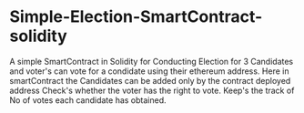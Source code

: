# Simple-Election-SmartContract-solidity
A simple SmartContract in Solidity for Conducting Election for 3 Candidates and voter's can vote for a condidate using their ethereum address.
Here in smartContract the Candidates can be added only by the contract deployed address
Check's whether the voter has the right to vote.
Keep's the track of No of votes each candidate has obtained.
